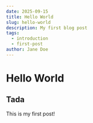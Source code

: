 ```yaml
---
date: 2025-09-15
title: Hello World
slug: hello-world
description: My first blog post
tags: 
  - introduction
  - first-post
author: Jane Doe
---
```


# Hello World

## Tada
This is my first post!